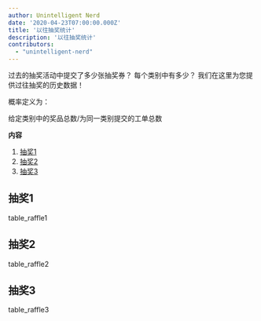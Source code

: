 ```yaml
---
author: Unintelligent Nerd
date: '2020-04-23T07:00:00.000Z'
title: '以往抽奖统计'
description: '以往抽奖统计'
contributors:
  - "unintelligent-nerd"
---
```


过去的抽奖活动中提交了多少张抽奖券？ 每个类别中有多少？ 我们在这里为您提供过往抽奖的历史数据！

概率定义为：

给定类别中的奖品总数/为同一类别提交的工单总数

<div class="contentsBox">

**内容**

<ol>
<li><a href=#raffle-1>抽奖1</a></li>
<li><a href=#raffle-2>抽奖2</a></li>
<li><a href=#raffle-3>抽奖3</a></li>
</ol>

</div>

## 抽奖1
table_raffle1

## 抽奖2
table_raffle2

## 抽奖3
table_raffle3